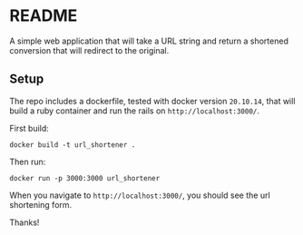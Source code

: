 # README

A simple web application that will take a URL string and return a shortened conversion that will redirect to the original.

## Setup

The repo includes a dockerfile, tested with docker version `20.10.14`, that will build a ruby container and run the rails on `http://localhost:3000/`.

First build:
```
docker build -t url_shortener .
```

Then run:
```
docker run -p 3000:3000 url_shortener
```

When you navigate to `http://localhost:3000/`, you should see the url shortening form.

Thanks!